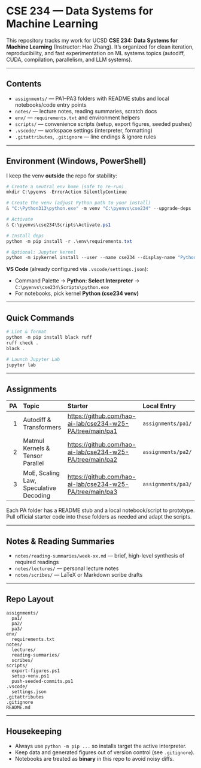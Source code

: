 # CSE 234 — Data Systems for Machine Learning 

This repository tracks my work for UCSD **CSE 234: Data Systems for Machine Learning** (Instructor: Hao Zhang).
It’s organized for clean iteration, reproducibility, and fast experimentation on ML systems topics (autodiff, CUDA, compilation, parallelism, and LLM systems).

---

## Contents

- `assignments/` — PA1–PA3 folders with README stubs and local notebooks/code entry points
- `notes/` — lecture notes, reading summaries, scratch docs
- `env/` — `requirements.txt` and environment helpers
- `scripts/` — convenience scripts (setup, export figures, seeded pushes)
- `.vscode/` — workspace settings (interpreter, formatting)
- `.gitattributes`, `.gitignore` — line endings & ignore rules

---

## Environment (Windows, PowerShell)

I keep the venv **outside** the repo for stability:

```powershell
# Create a neutral env home (safe to re-run)
mkdir C:\pyenvs -ErrorAction SilentlyContinue

# Create the venv (adjust Python path to your install)
& "C:\Python313\python.exe" -m venv "C:\pyenvs\cse234" --upgrade-deps

# Activate
& C:\pyenvs\cse234\Scripts\Activate.ps1

# Install deps
python -m pip install -r .\env\requirements.txt

# Optional: Jupyter kernel
python -m ipykernel install --user --name cse234 --display-name "Python (cse234 venv)"
```

**VS Code** (already configured via `.vscode/settings.json`):

- Command Palette → **Python: Select Interpreter** → `C:\pyenvs\cse234\Scripts\python.exe`
- For notebooks, pick kernel **Python (cse234 venv)**

---

## Quick Commands

```powershell
# Lint & format
python -m pip install black ruff
ruff check .
black .

# Launch Jupyter Lab
jupyter lab
```

---

## Assignments

| PA | Topic | Starter | Local Entry |
|---:|:------|:--------|:------------|
| 1  | Autodiff & Transformers | https://github.com/hao-ai-lab/cse234-w25-PA/tree/main/pa1 | `assignments/pa1/` |
| 2  | Matmul Kernels & Tensor Parallel | https://github.com/hao-ai-lab/cse234-w25-PA/tree/main/pa2 | `assignments/pa2/` |
| 3  | MoE, Scaling Law, Speculative Decoding | https://github.com/hao-ai-lab/cse234-w25-PA/tree/main/pa3 | `assignments/pa3/` |

Each PA folder has a README stub and a local notebook/script to prototype. Pull official starter code into these folders as needed and adapt the scripts.

---

## Notes & Reading Summaries

- `notes/reading-summaries/week-xx.md` — brief, high-level synthesis of required readings
- `notes/lectures/` — personal lecture notes
- `notes/scribes/` — LaTeX or Markdown scribe drafts

---

## Repo Layout

```
assignments/
  pa1/
  pa2/
  pa3/
env/
  requirements.txt
notes/
  lectures/
  reading-summaries/
  scribes/
scripts/
  export-figures.ps1
  setup-venv.ps1
  push-seeded-commits.ps1
.vscode/
  settings.json
.gitattributes
.gitignore
README.md
```

---

## Housekeeping

- Always use `python -m pip ...` so installs target the active interpreter.
- Keep data and generated figures out of version control (see `.gitignore`).
- Notebooks are treated as **binary** in this repo to avoid noisy diffs.
